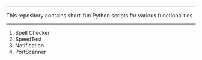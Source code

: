 *** 
This repository contains short-fun Python scripts for various functionalities
***

1. Spell Checker
2. SpeedTest
3. Notification
4. PortScanner
